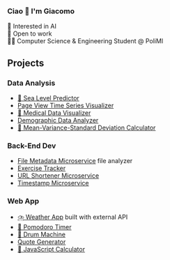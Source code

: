 ### Ciao 👋 I'm Giacomo
🤖 Interested in AI   
💼 Open to work   
👨‍💻 Computer Science & Engineering Student @ PoliMI

## Projects

### Data Analysis
- [🌊 Sea Level Predictor](https://github.com/1giacomo/boilerplate-sea-level-predictor)
- [Page View Time Series Visualizer](https://github.com/1giacomo/boilerplate-page-view-time-series-visualizer)
- [🩻 Medical Data Visualizer](https://github.com/1giacomo/boilerplate-medical-data-visualizer)
- [Demographic Data Analyzer](https://github.com/1giacomo/boilerplate-demographic-data-analyzer)
- [📐 Mean-Variance-Standard Deviation Calculator](https://github.com/1giacomo/boilerplate-mean-variance-standard-deviation-calculator)

### Back-End Dev
- [File Metadata Microservice](https://github.com/1giacomo/boilerplate-project-filemetadata) file analyzer
- [Exercise Tracker](https://github.com/1giacomo/boilerplate-project-exercisetracker)
- [URL Shortener Microservice](https://github.com/1giacomo/boilerplate-project-urlshortener)
- [Timestamp Microservice](https://github.com/1giacomo/boilerplate-project-timestamp)

### Web App
- [⛈️ Weather App](https://github.com/1giacomo/weather-app) built with external API
- [🍅 Pomodoro Timer](https://github.com/1giacomo/pomodoro-timer)
- [🥁 Drum Machine](https://github.com/1giacomo/drum-machine)
- [Quote Generator](https://github.com/1giacomo/RandomQuoteMachine)
- [🧮 JavaScript Calculator](https://github.com/1giacomo/JavaScriptCalculator)

<!--
### Projects
#### 🍅 Pomodoro timer
- This Pomodoro Timer is a simple time management tool built with React for the freeCodeCamp course.
- You can access the site by [🔗 this link](https://1giacomo.github.io/pomodoro-timer/).
- It allows users to set custom work and break intervals and displays the remaining time and current interval.


**1giacomo/1giacomo** is a ✨ _special_ ✨ repository because its `README.md` (this file) appears on your GitHub profile.

Here are some ideas to get you started:

- 🔭 I’m currently working on ...
- 🌱 I’m currently learning ...
- 👯 I’m looking to collaborate on ...
- 🤔 I’m looking for help with ...
- 💬 Ask me about ...
- 📫 How to reach me: ...
- 😄 Pronouns: ...
- ⚡ Fun fact: ...
-->
